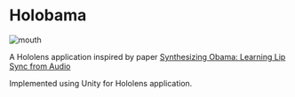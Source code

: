 # Holobama

![mouth](mouth.gif)

A Hololens application inspired by paper [Synthesizing Obama: Learning Lip Sync from Audio](https://grail.cs.washington.edu/projects/AudioToObama/)  

Implemented using Unity for Hololens application.
